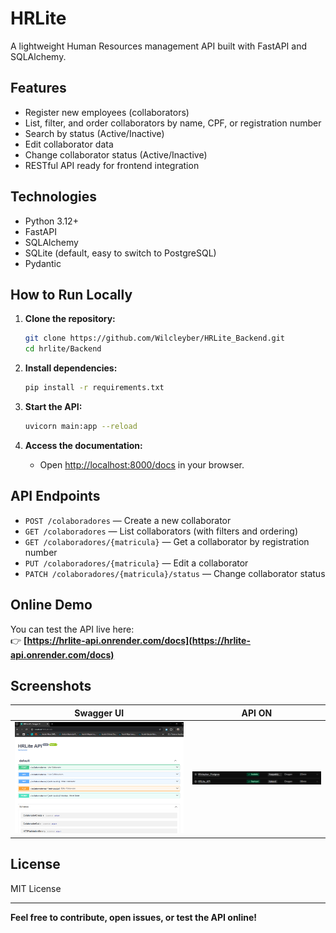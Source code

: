 # HRLite

A lightweight Human Resources management API built with FastAPI and SQLAlchemy.

## Features

- Register new employees (collaborators)
- List, filter, and order collaborators by name, CPF, or registration number
- Search by status (Active/Inactive)
- Edit collaborator data
- Change collaborator status (Active/Inactive)
- RESTful API ready for frontend integration

## Technologies

- Python 3.12+
- FastAPI
- SQLAlchemy
- SQLite (default, easy to switch to PostgreSQL)
- Pydantic

## How to Run Locally

1. **Clone the repository:**
   ```bash
   git clone https://github.com/Wilcleyber/HRLite_Backend.git
   cd hrlite/Backend
   ```

2. **Install dependencies:**
   ```bash
   pip install -r requirements.txt
   ```

3. **Start the API:**
   ```bash
   uvicorn main:app --reload
   ```

4. **Access the documentation:**
   - Open [http://localhost:8000/docs](http://localhost:8000/docs) in your browser.

## API Endpoints

- `POST /colaboradores` — Create a new collaborator
- `GET /colaboradores` — List collaborators (with filters and ordering)
- `GET /colaboradores/{matricula}` — Get a collaborator by registration number
- `PUT /colaboradores/{matricula}` — Edit a collaborator
- `PATCH /colaboradores/{matricula}/status` — Change collaborator status

## Online Demo

You can test the API live here:  
👉 **[https://hrlite-api.onrender.com/docs](https://hrlite-api.onrender.com/docs)**

## Screenshots

| Swagger UI | API ON |
|------------|--------|
| ![Swagger UI](./assets/HRLite1.png) | ![API](./assets/HRLite2.png) |


## License

MIT License

---

**Feel free to contribute, open issues, or test the API online!**